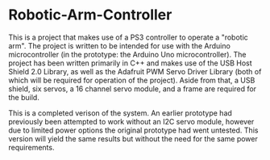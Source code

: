 # Robotic-Arm-Controller
This is a project that makes use of a PS3 controller to operate a "robotic arm". The project is written to be intended for use with the 
Arduino microcontroller (in the prototype: the Arduino Uno microcontroller). The project has been written primarily in C++ and makes use of
the USB Host Shield 2.0 Library, as well as the Adafruit PWM Servo Driver Library (both of which will be required for operation of the project). Aside from that, a USB shield, six servos, a 16 channel servo module, and a frame are required for the build.

This is a completed verison of the system. An earlier prototype had previously been attempted to work without an I2C servo module, however due to limited power options the original prototype had went untested. This version will yield the same results but without the need for the same power requirements.
